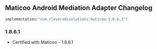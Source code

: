 ## Maticoo Android Mediation Adapter Changelog
```kotlin
implementation("com.cleveradssolutions:maticoo:1.8.6.1")
```

### 1.8.6.1
- Certified with Maticoo - 1.8.6.1

### 
